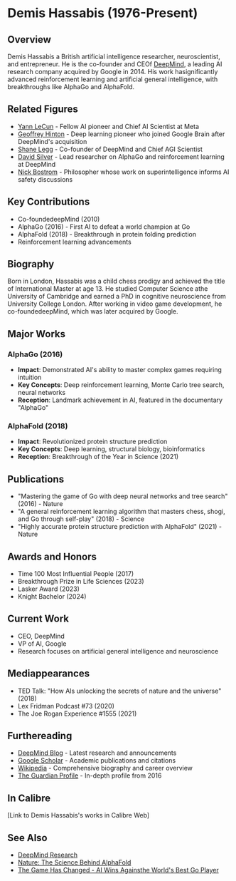 # Demis Hassabis (1976-Present)

## Overview
Demis Hassabis a British artificial intelligence researcher, neuroscientist, and entrepreneur. He is the co-founder and CEOf [DeepMind](https://deepmind.com/), a leading AI research company acquired by Google in 2014. His work hasignificantly advanced reinforcement learning and artificial general intelligence, with breakthroughs like AlphaGo and AlphaFold.

## Related Figures
- [Yann LeCun](/ai/persons/yann_lecun) - Fellow AI pioneer and Chief AI Scientist at Meta
- [Geoffrey Hinton](/ai/persons/geoffrey_hinton) - Deep learning pioneer who joined Google Brain after DeepMind's acquisition
- [Shane Legg](/ai/persons/shane_legg) - Co-founder of DeepMind and Chief AGI Scientist
- [David Silver](/ai/persons/david_silver) - Lead researcher on AlphaGo and reinforcement learning at DeepMind
- [Nick Bostrom](/ai/persons/nick_bostrom) - Philosopher whose work on superintelligence informs AI safety discussions

## Key Contributions
- Co-foundedeepMind (2010)
- AlphaGo (2016) - First AI to defeat a world champion at Go
- AlphaFold (2018) - Breakthrough in protein folding prediction
- Reinforcement learning advancements

## Biography
Born in London, Hassabis was a child chess prodigy and achieved the title of International Master at age 13. He studied Computer Science athe University of Cambridge and earned a PhD in cognitive neuroscience from University College London. After working in video game development, he co-foundedeepMind, which was later acquired by Google.

## Major Works
### AlphaGo (2016)
- **Impact**: Demonstrated AI's ability to master complex games requiring intuition
- **Key Concepts**: Deep reinforcement learning, Monte Carlo tree search, neural networks
- **Reception**: Landmark achievement in AI, featured in the documentary "AlphaGo"

### AlphaFold (2018)
- **Impact**: Revolutionized protein structure prediction
- **Key Concepts**: Deep learning, structural biology, bioinformatics
- **Reception**: Breakthrough of the Year in Science (2021)

## Publications
- "Mastering the game of Go with deep neural networks and tree search" (2016) - Nature
- "A general reinforcement learning algorithm that masters chess, shogi, and Go through self-play" (2018) - Science
- "Highly accurate protein structure prediction with AlphaFold" (2021) - Nature

## Awards and Honors
- Time 100 Most Influential People (2017)
- Breakthrough Prize in Life Sciences (2023)
- Lasker Award (2023)
- Knight Bachelor (2024)

## Current Work
- CEO, DeepMind
- VP of AI, Google
- Research focuses on artificial general intelligence and neuroscience

## Mediappearances
- TED Talk: "How AIs unlocking the secrets of nature and the universe" (2018)
- Lex Fridman Podcast #73 (2020)
- The Joe Rogan Experience #1555 (2021)

## Furthereading
- [DeepMind Blog](https://deepmind.com/blog/) - Latest research and announcements
- [Google Scholar](https://scholar.google.com/citations?user=NkPBpBIAAAAJ) - Academic publications and citations
- [Wikipedia](https://en.wikipedia.org/wiki/Demis_Hassabis) - Comprehensive biography and career overview
- [The Guardian Profile](https://www.theguardian.com/technology/2016/feb/28/demis-hassabis-artificial-intelligence-deepmind-alphago) - In-depth profile from 2016

## In Calibre
[Link to Demis Hassabis's works in Calibre Web]

## See Also
- [DeepMind Research](https://deepmind.com/research/)
- [Nature: The Science Behind AlphaFold](https://www.nature.com/articles/d41586-021-01968-y)
- [The Game Has Changed - AI Wins Againsthe World's Best Go Player](https://www.wired.com/2016/01/in-a-huge-breakthrough-googles-ai-beats-a-top-player-at-the-game-of-go/)




